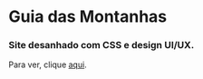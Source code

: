 # Guia das Montanhas 

### Site desanhado com CSS e design UI/UX.

Para ver, clique <a href="https://simoneguimaraes.github.io/guia-das-montanhas/" target="_blank">aqui</a>.

